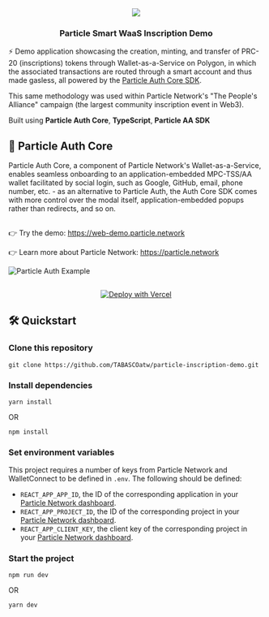<div align="center">
  <a href="https://particle.network/">
    <img src="https://i.imgur.com/xmdzXU4.png" />
  </a>
  <h3>
    Particle Smart WaaS Inscription Demo
  </h3>
</div>

⚡️ Demo application showcasing the creation, minting, and transfer of PRC-20 (inscriptions) tokens through Wallet-as-a-Service on Polygon, in which the associated transactions are routed through a smart account and thus made gasless, all powered by the [Particle Auth Core SDK](https://docs.particle.network/developers/auth-service/core/web).

This same methodology was used within Particle Network's "The People's Alliance" campaign (the largest community inscription event in Web3).

Built using **Particle Auth Core**, **TypeScript**, **Particle AA SDK**

## 🔑 Particle Auth Core
Particle Auth Core, a component of Particle Network's Wallet-as-a-Service, enables seamless onboarding to an application-embedded MPC-TSS/AA wallet facilitated by social login, such as Google, GitHub, email, phone number, etc. - as an alternative to Particle Auth, the Auth Core SDK comes with more control over the modal itself, application-embedded popups rather than redirects, and so on.

##

👉 Try the demo: https://web-demo.particle.network

👉 Learn more about Particle Network: https://particle.network

![Particle Auth Example](https://i.imgur.com/8uu6KqC.png)

##

<p align="center">
  <a href="https://vercel.com/new/clone?repository-url=https://github.com/TABASCOatw/particle-inscription-demo&env=REACT_APP_PROJECT_ID&env=REACT_APP_CLIENT_KEY&env=REACT_APP_APP_ID&envDescription=Head%20over%20to%20the%20Particle%20dashboard%20to%20retrieve%20the%20above%20keys.&envLink=https%3A%2F%2Fdashboard.particle.network">
    <img src="https://vercel.com/button" alt="Deploy with Vercel"/>
  </a>
</p>

## 🛠️ Quickstart

### Clone this repository
```
git clone https://github.com/TABASCOatw/particle-inscription-demo.git
```

### Install dependencies
```
yarn install
```
OR
```
npm install
```

### Set environment variables
This project requires a number of keys from Particle Network and WalletConnect to be defined in `.env`. The following should be defined:
- `REACT_APP_APP_ID`, the ID of the corresponding application in your [Particle Network dashboard](https://dashboard.particle.network/#/applications).
- `REACT_APP_PROJECT_ID`, the ID of the corresponding project in your [Particle Network dashboard](https://dashboard.particle.network/#/applications).
-  `REACT_APP_CLIENT_KEY`, the client key of the corresponding project in your [Particle Network dashboard](https://dashboard.particle.network/#/applications).

### Start the project
```
npm run dev
```
OR
```
yarn dev
```
